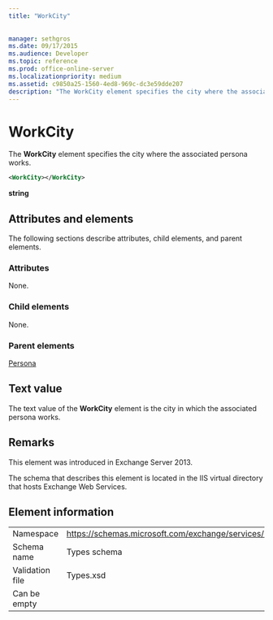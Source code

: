 ```yaml
---
title: "WorkCity"
 
 
manager: sethgros
ms.date: 09/17/2015
ms.audience: Developer
ms.topic: reference
ms.prod: office-online-server
ms.localizationpriority: medium
ms.assetid: c9850a25-1560-4ed8-969c-dc3e59dde207
description: "The WorkCity element specifies the city where the associated persona works."
---
```


# WorkCity

The **WorkCity** element specifies the city where the associated persona works. 
  
```XML
<WorkCity></WorkCity>
```

 **string**
## Attributes and elements

The following sections describe attributes, child elements, and parent elements.
  
### Attributes

None.
  
### Child elements

None.
  
### Parent elements

[Persona](persona.md)
  
## Text value

The text value of the **WorkCity** element is the city in which the associated persona works. 
  
## Remarks

This element was introduced in Exchange Server 2013.
  
The schema that describes this element is located in the IIS virtual directory that hosts Exchange Web Services.
  
## Element information

|||
|:-----|:-----|
|Namespace  <br/> |https://schemas.microsoft.com/exchange/services/2006/types  <br/> |
|Schema name  <br/> |Types schema  <br/> |
|Validation file  <br/> |Types.xsd  <br/> |
|Can be empty  <br/> ||
   

